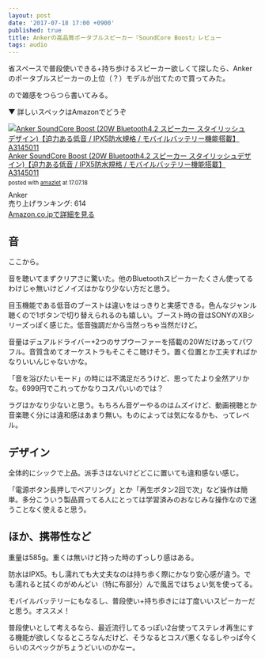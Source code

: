 ```yaml
---
layout: post
date: '2017-07-18 17:00 +0900'
published: true
title: Ankerの高品質ポータブルスピーカー『SoundCore Boost』レビュー
tags: audio
---
```

省スペースで普段使いできる+持ち歩けるスピーカー欲しくて探したら、Ankerのポータブルスピーカーの上位（？）モデルが出てたので買ってみた。

ので雑感をつらつら書いてみる。

▼ 詳しいスペックはAmazonでどうぞ

<div class="amazlet-box" style="margin-bottom:0px;"><div class="amazlet-image" style="float:left;margin:0px 12px 1px 0px;"><a href="http://www.amazon.co.jp/exec/obidos/ASIN/B01N4V4X5M/akio6o6-22/ref=nosim/" name="amazletlink" target="_blank"><img src="https://images-fe.ssl-images-amazon.com/images/I/41Ha2Pb2g4L._SL160_.jpg" alt="Anker SoundCore Boost (20W Bluetooth4.2 スピーカー スタイリッシュデザイン)【迫力ある低音 / IPX5防水規格 / モバイルバッテリー機能搭載】 A3145011" style="border: none;" /></a></div><div class="amazlet-info" style="line-height:120%; margin-bottom: 10px"><div class="amazlet-name" style="margin-bottom:10px;line-height:120%"><a href="http://www.amazon.co.jp/exec/obidos/ASIN/B01N4V4X5M/akio6o6-22/ref=nosim/" name="amazletlink" target="_blank">Anker SoundCore Boost (20W Bluetooth4.2 スピーカー スタイリッシュデザイン)【迫力ある低音 / IPX5防水規格 / モバイルバッテリー機能搭載】 A3145011</a><div class="amazlet-powered-date" style="font-size:80%;margin-top:5px;line-height:120%">posted with <a href="http://www.amazlet.com/" title="amazlet" target="_blank">amazlet</a> at 17.07.18</div></div><div class="amazlet-detail">Anker <br />売り上げランキング: 614<br /></div><div class="amazlet-sub-info" style="float: left;"><div class="amazlet-link" style="margin-top: 5px"><a href="http://www.amazon.co.jp/exec/obidos/ASIN/B01N4V4X5M/akio6o6-22/ref=nosim/" name="amazletlink" target="_blank">Amazon.co.jpで詳細を見る</a></div></div></div><div class="amazlet-footer" style="clear: left"></div></div>

## 音
ここから。

音を聴いてまずクリアさに驚いた。他のBluetoothスピーカーたくさん使ってるわけじゃ無いけどノイズはかなり少ない方だと思う。

目玉機能である低音のブーストは違いをはっきりと実感できる。色んなジャンル聴くので1ボタンで切り替えられるのも嬉しい。ブースト時の音はSONYのXBシリーズっぽく感じた。低音強調だから当然っちゃ当然だけど。

音量はデュアルドライバー+2つのサブウーファーを搭載の20Wだけあってパワフル。音質含めてオーケストラもそこそこ聴けそう。置く位置とか工夫すればかなりいいんじゃないかな。

「音を浴びたいモード」の時には不満足だろうけど、思ってたより全然アリかな。6999円でこれってかなりコスパいいのでは？

ラグはかなり少ないと思う。もちろん音ゲーやるのはムズイけど、動画視聴とか音楽聴く分には違和感はあまり無い。ものによっては気になるかも、ってレベル。

## デザイン
全体的にシックで上品。派手さはないけどどこに置いても違和感ない感じ。

「電源ボタン長押しでペアリング」とか「再生ボタン2回で次」など操作は簡単。多分こういう製品買ってる人にとっては学習済みのおなじみな操作なので迷うことなく使えると思う。

## ほか、携帯性など
重量は585g。重くは無いけど持った時のずっしり感はある。

防水はIPX5。もし濡れても大丈夫なのは持ち歩く際にかなり安心感が違う。でも濡れると拭くのがめんどい（特に布部分）んで風呂ではちょい気を使ってる。

モバイルバッテリーにもなるし、普段使い+持ち歩きには丁度いいスピーカーだと思う。オススメ！

普段使いとして考えるなら、最近流行してるっぽい2台使ってステレオ再生にする機能が欲しくなるところなんだけど、そうなるとコスパ悪くなるしやっぱ今くらいのスペックがちょうどいいのかなー。